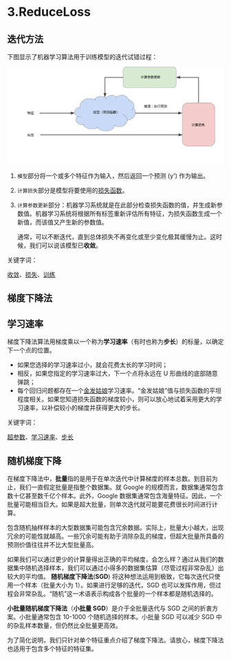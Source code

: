 # 3.ReduceLoss

## 迭代方法

下图显示了机器学习算法用于训练模型的迭代试错过程：

![IterativeApproach](../../.gitbook/assets/IterativeApproach.svg)

1. `模型`部分将一个或多个特征作为输入，然后返回一个预测 (y') 作为输出。
2. `计算损失`部分是模型将要使用的[损失函数](https://developers.google.cn/machine-learning/crash-course/descending-into-ml/training-and-loss)。
3.  `计算参数更新`部分：机器学习系统就是在此部分检查损失函数的值，并生成新参数值。机器学习系统将根据所有标签重新评估所有特征，为损失函数生成一个新值，而该值又产生新的参数值。

    通常，可以不断迭代，直到总体损失不再变化或至少变化极其缓慢为止。这时候，我们可以说该模型已**收敛**。

关键字词：

[收敛](https://developers.google.cn/machine-learning/crash-course/glossary#convergence)、[损失](https://developers.google.cn/machine-learning/glossary#loss)、[训练](https://developers.google.cn/machine-learning/glossary#training)

## 梯度下降法

## 学习速率

梯度下降法算法用梯度乘以一个称为**学习速率**（有时也称为**步长**）的标量，以确定下一个点的位置。

* 如果您选择的学习速率过小，就会花费太长的学习时间；
* 相反，如果您指定的学习速率过大，下一个点将永远在 U 形曲线的底部随意弹跳；
* 每个回归问题都存在一个[金发姑娘](https://wikipedia.org/wiki/Goldilocks_principle)学习速率。“金发姑娘”值与损失函数的平坦程度相关。如果您知道损失函数的梯度较小，则可以放心地试着采用更大的学习速率，以补偿较小的梯度并获得更大的步长。

关键字词：

[超参数](https://developers.google.cn/machine-learning/crash-course/glossary#hyperparameter)、[学习速率](https://developers.google.cn/machine-learning/crash-course/glossary#learning_rate)、[步长](https://developers.google.cn/machine-learning/crash-course/glossary#step_size)

## 随机梯度下降

在梯度下降法中，**批量**指的是用于在单次迭代中计算梯度的样本总数。到目前为止，我们一直假定批量是指整个数据集。就 Google 的规模而言，数据集通常包含数十亿甚至数千亿个样本。此外，Google 数据集通常包含海量特征。因此，一个批量可能相当巨大。如果是超大批量，则单次迭代就可能要花费很长时间进行计算。

包含随机抽样样本的大型数据集可能包含冗余数据。实际上，批量大小越大，出现冗余的可能性就越高。一些冗余可能有助于消除杂乱的梯度，但超大批量所具备的预测价值往往并不比大型批量高。

如果我们可以通过更少的计算量得出正确的平均梯度，会怎么样？通过从我们的数据集中随机选择样本，我们可以通过小得多的数据集估算（尽管过程非常杂乱）出较大的平均值。 **随机梯度下降法**(**SGD**) 将这种想法运用到极致，它每次迭代只使用一个样本（批量大小为 1）。如果进行足够的迭代，SGD 也可以发挥作用，但过程会非常杂乱。“随机”这一术语表示构成各个批量的一个样本都是随机选择的。

**小批量随机梯度下降法**（**小批量 SGD**）是介于全批量迭代与 SGD 之间的折衷方案。小批量通常包含 10-1000 个随机选择的样本。小批量 SGD 可以减少 SGD 中的杂乱样本数量，但仍然比全批量更高效。

为了简化说明，我们只针对单个特征重点介绍了梯度下降法。请放心，梯度下降法也适用于包含多个特征的特征集。
